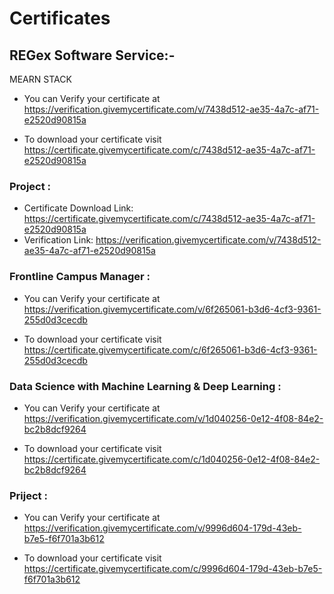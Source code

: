 # Certificates

## REGex Software Service:-

MEARN STACK 

- You can Verify your certificate at https://verification.givemycertificate.com/v/7438d512-ae35-4a7c-af71-e2520d90815a

- To download your certificate visit https://certificate.givemycertificate.com/c/7438d512-ae35-4a7c-af71-e2520d90815a

### Project :
- Certificate Download Link: https://certificate.givemycertificate.com/c/7438d512-ae35-4a7c-af71-e2520d90815a
- Verification Link: https://verification.givemycertificate.com/v/7438d512-ae35-4a7c-af71-e2520d90815a

 ### Frontline Campus Manager :
 - You can Verify your certificate at https://verification.givemycertificate.com/v/6f265061-b3d6-4cf3-9361-255d0d3cecdb

- To download your certificate visit https://certificate.givemycertificate.com/c/6f265061-b3d6-4cf3-9361-255d0d3cecdb


### Data Science with Machine Learning & Deep Learning :

- You can Verify your certificate at https://verification.givemycertificate.com/v/1d040256-0e12-4f08-84e2-bc2b8dcf9264

- To download your certificate visit https://certificate.givemycertificate.com/c/1d040256-0e12-4f08-84e2-bc2b8dcf9264

### Priject :
- You can Verify your certificate at https://verification.givemycertificate.com/v/9996d604-179d-43eb-b7e5-f6f701a3b612

- To download your certificate visit https://certificate.givemycertificate.com/c/9996d604-179d-43eb-b7e5-f6f701a3b612
